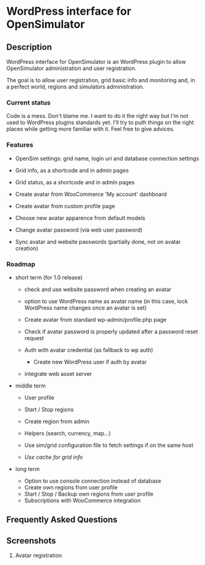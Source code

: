 # WordPress interface for OpenSimulator

## Description

WordPress interface for OpenSimulator is an WordPress plugin to allow
OpenSimulator administration and user registration.

The goal is to allow user registration, grid basic info and monitoring and, in
a perfect world, regions and simulators administration.

### Current status

Code is a mess. Don't blame me. I want to do it the right way but I'm not used to
WordPress plugins standards yet. I'll try to puth things on the right places
while getting more familiar with it. Feel free to give advices.

### Features

* OpenSim settings: grid name, login uri and database connection settings
* Grid info, as a shortcode and in admin pages
* Grid status, as a shortcode and in admin pages

* Create avatar from WooCommerce 'My account' dashboard
* Create avatar from custom profile page
* Choose new avatar apparence from default models
* Change avatar password (via web user password)
* Sync avatar and website passwords (partially done, not on avatar creation)

### Roadmap

* short term (for 1.0 release)
  * check and use website password when creating an avatar
  * option to use WordPress name as avatar name (in this case, lock WordPress
    name changes once an avatar is set)
  * Create avatar from standard wp-admin/profile.php page

  * Check if avatar password is properly updated after a password reset request
  * Auth with avatar credential (as fallback to wp auth)
    * Create new WordPress user if auth by avatar

  * integrate web asset server

* middle term
  * User profile

  * Start / Stop regions
  * Create region from admin

  * Helpers (search, currency, map...)
  * Use sim/grid configuration file to fetch settings if on the same host
  * *Use cache for grid info*

* long term
  * Option to use console connection instead of database
  * Create own regions from user profile
  * Start / Stop / Backup own regions from user profile
  * Subscriptions with WooCommerce integration

## Frequently Asked Questions

## Screenshots

1. Avatar registration
